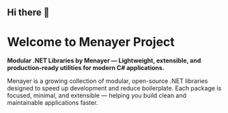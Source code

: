 ## Hi there 👋

# Welcome to Menayer Project

**Modular .NET Libraries by Menayer — Lightweight, extensible, and production-ready utilities for modern C# applications.**

Menayer is a growing collection of modular, open-source .NET libraries designed to speed up development and reduce boilerplate. Each package is focused, minimal, and extensible — helping you build clean and maintainable applications faster.
